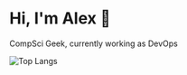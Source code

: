 # Hi, I'm Alex 👋
CompSci Geek, currently working as DevOps

 ![Top Langs](https://github-readme-stats.vercel.app/api/top-langs/?username=lexops&hide=javascript,css,scss,html,smarty,hcl&theme=gruvbox_light)
